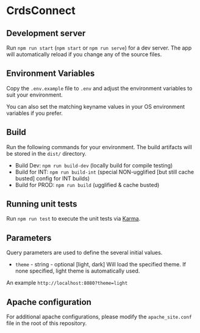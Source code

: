 # CrdsConnect

## Development server

Run `npm run start` (`npm start` or `npm run serve`) for a dev server. The app will automatically reload if you change any of the source files.

## Environment Variables

Copy the `.env.example` file to `.env` and adjust the environment variables to suit your environment.

You can also set the matching keyname values in your OS environment variables if you prefer.

## Build

Run the following commands for your environment. The build artifacts will be stored in the `dist/` directory.

- Build Dev: `npm run build-dev` (locally build for compile testing)
- Build for INT: `npm run build-int` (special NON-ugglified [but still cache busted] config for INT builds)
- Build for PROD: `npm run build` (ugglified & cache busted)

## Running unit tests

Run `npm run test` to execute the unit tests via [Karma](https://karma-runner.github.io).

## Parameters

Query parameters are used to define the several initial values.  
* `theme` - string - optional [light, dark] Will load the specified theme. If none specified, light theme is automatically used.

An example `http://localhost:8080?theme=light`

## Apache configuration

For additional apache configurations, please modify the `apache_site.conf` file in the root of this repository.